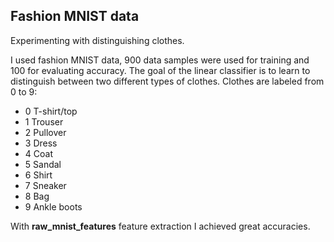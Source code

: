 ## Fashion MNIST data

Experimenting with distinguishing clothes.

I used fashion MNIST data, 900 data samples were used for training and 100 for evaluating accuracy. The goal of the linear classifier is to learn to distinguish between two different types of clothes. Clothes are labeled from 0 to 9:

- 0	T-shirt/top
- 1	Trouser
- 2	Pullover
- 3	Dress
- 4	Coat
- 5	Sandal
- 6	Shirt
- 7	Sneaker
- 8	Bag
- 9	Ankle boots

With **raw_mnist_features** feature extraction I achieved great accuracies.
